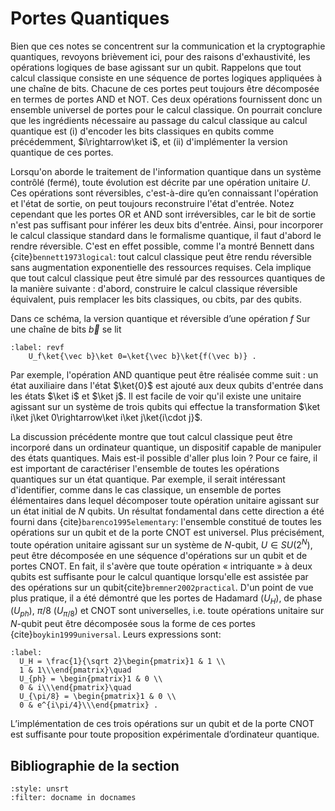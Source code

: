 # Portes Quantiques


Bien que ces notes se concentrent sur la communication et la cryptographie quantiques, revoyons brièvement ici, pour des raisons d'exhaustivité, les opérations logiques de base agissant sur un qubit. Rappelons que tout calcul classique consiste en une séquence de portes logiques appliquées à une chaîne de bits. Chacune de ces portes peut toujours être décomposée en termes de portes AND et NOT. Ces deux opérations fournissent donc un ensemble universel de portes pour le calcul classique. On pourrait conclure que les ingrédients nécessaire au passage du calcul classique au calcul quantique est (i) d'encoder les bits classiques en qubits comme précédemment, $i\rightarrow\ket i$, et (ii) d'implémenter la version quantique de ces portes.

Lorsqu'on aborde le traitement de l'information quantique dans un système contrôlé (fermé), toute évolution est décrite par une opération unitaire $U$. Ces opérations sont réversibles, c'est-à-dire qu’en connaissant l'opération et l'état de sortie, on peut toujours reconstruire l'état d'entrée. Notez cependant que les portes OR et AND sont irréversibles, car le bit de sortie n'est pas suffisant pour inférer les deux bits d'entrée. Ainsi, pour incorporer le calcul classique standard dans le formalisme quantique, il faut d'abord le rendre réversible. C'est en effet possible, comme l'a montré Bennett dans {cite}`bennett1973logical`: tout calcul classique peut être rendu réversible sans augmentation exponentielle des ressources requises. Cela implique que tout calcul classique peut être simulé par des ressources quantiques de la manière suivante : d'abord, construire le calcul classique réversible équivalent, puis remplacer les bits classiques, ou cbits, par des qubits.



Dans ce schéma, la version quantique et réversible d’une opération $f$
Sur une chaîne de bits $\vec b$ se lit

```{math}
:label: revf
    U_f\ket{\vec b}\ket 0=\ket{\vec b}\ket{f(\vec b)} .
```

Par exemple, l'opération AND quantique peut être réalisée comme suit : un état auxiliaire dans l'état $\ket{0}$ est ajouté aux deux qubits d'entrée dans les états $\ket i$ et $\ket j$. Il est facile de voir qu'il existe une unitaire agissant sur un système de trois qubits qui effectue la transformation $\ket i\ket j\ket 0\rightarrow\ket
i\ket j\ket{i\cdot j}$. 

<!--Luke: rather than a dot, maybe $i \text{AND} j$ would be better?) -->

La discussion précédente montre que tout calcul classique peut être incorporé dans un ordinateur quantique, un dispositif capable de manipuler des états quantiques. Mais est-il possible d'aller plus loin ? Pour ce faire, il est important de caractériser l'ensemble de toutes les opérations quantiques sur un état quantique. Par exemple, il serait intéressant d'identifier, comme dans le cas classique, un ensemble de portes élémentaires dans lequel décomposer toute opération unitaire agissant sur un état initial de $N$ qubits. Un résultat fondamental dans cette direction a été fourni dans {cite}`barenco1995elementary`: l'ensemble constitué de toutes les opérations sur un qubit et de la porte CNOT est universel. Plus précisément, toute opération unitaire agissant sur un système de $N$-qubit, $U\in SU(2^N)$, peut être décomposée en une séquence d'opérations sur un qubit et de portes CNOT. En fait, il s'avère que toute opération « intriquante » à deux qubits est suffisante pour le calcul quantique lorsqu'elle est assistée par des opérations sur un qubit{cite}`bremner2002practical`. D'un point de vue plus pratique, il a été démontré que les portes de Hadamard ($U_H$), de phase ($U_{ph}$), $\pi/8$ ($U_{\pi/8}$) et CNOT sont universelles, i.e. toute opérations unitaire sur $N$-qubit peut être décomposée sous la forme de ces portes
{cite}`boykin1999universal`. Leurs expressions sont:

```{math}
:label:
  U_H = \frac{1}{\sqrt 2}\begin{pmatrix}1 & 1 \\
  1 & 1\\\end{pmatrix}\quad
  U_{ph} = \begin{pmatrix}1 & 0 \\
  0 & i\\\end{pmatrix}\quad
  U_{\pi/8} = \begin{pmatrix}1 & 0 \\
  0 & e^{i\pi/4}\\\end{pmatrix} .
```

L’implémentation de ces trois opérations sur un qubit et de la porte CNOT est suffisante pour toute proposition expérimentale d’ordinateur quantique. 
 
## Bibliographie de la section
```{bibliography}
:style: unsrt
:filter: docname in docnames
```



